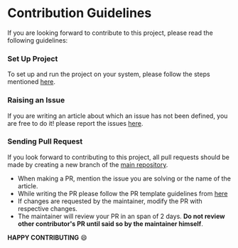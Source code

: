 # Contribution Guidelines

If you are looking forward to contribute to this project, please read the following guidelines:

### Set Up Project

To set up and run the project on your system, please follow the steps mentioned [here](https://github.com/NJACKWinterOfCode/B.E.N.J.I./blob/master/README.md).

### Raising an Issue


If you are writing an article about which an issue has not been defined, you are free to do it!
please report the issues [here](https://github.com/NJACKWinterOfCode/B.E.N.J.I./issues).


### Sending Pull Request

If you look forward to contributing to this project, all pull requests should be made by creating a new branch of the [main repository](https://github.com/NJACKWinterOfCode/B.E.N.J.I.).

- When making a PR, mention the issue you are solving or the name of the article.
- While writing the PR please follow the PR template guidelines from [here](https://github.com/NJACKWinterOfCode/Getting-Started)
- If changes are requested by the maintainer, modify the PR with respective changes.
- The maintainer will review your PR in an span of 2 days. **Do not review other contributor's PR until said so by the maintainer
himself**.


**HAPPY CONTRIBUTING** :smile:
